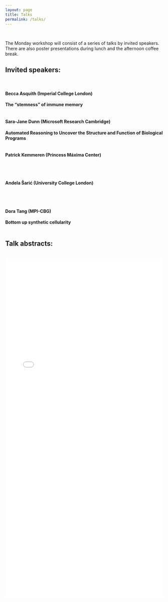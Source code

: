 ```yaml
---
layout: page
title: Talks
permalink: /talks/
---
```


<!--
<p> We are now open for registration. Please see <a href="https://qsbworkshop.github.io/qsb2018/register"> here</a> for registration forms and related details. </p>
-->
<br>
<p> The Monday workshop will consist of a series of talks by invited speakers. There are also poster presentations during lunch and the afternoon coffee break. </p>

<h2>Invited speakers:</h2>
<br>
<!--<h4>To be confirmed.</h4>-->

<h4>Becca Asquith (Imperial College London)	</h4>
<b>The “stemness” of immune memory </b>
<br>
<br>
<h4>Sara-Jane Dunn (Microsoft Research Cambridge)	</h4>
<b>Automated Reasoning to Uncover the Structure and Function of Biological Programs </b>
<br>
<br>
<h4>Patrick Kemmeren (Princess Máxima Center)	</h4>
<b></b>
<br>
<br>
<h4>Andela Šarić (University College London)</h4>
<b></b>
<br>
<br>
<h4>Dora Tang (MPI-CBG)	</h4>
<b>Bottom up synthetic cellularity </b>
<br>
<br>

<h2>Talk abstracts:</h2>
<br>
<embed src="/qsb2019/images/abstracts.pdf" width="100%" height="1080px">


<!--<h2>Student talks:</h2>
<br>
<p>Student talks will be held on Tuesday morning. Students wishing to talk will be able to apply in the near future. Please see the <a href="https://twitter.com/qsb_kcl?lang=en">QSB twitter</a>, or check this website for information when the applications are open.-->

